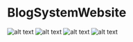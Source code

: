 # BlogSystemWebsite

![alt text](https://imgur.com/KmfiqY5)
![alt text](https://imgur.com/fEmTLuO)
![alt text](https://imgur.com/9wgs2nT)
![alt text](https://imgur.com/moBC4XT)

